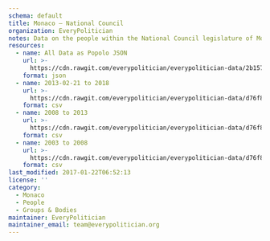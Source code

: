 ```yaml
---
schema: default
title: Monaco — National Council
organization: EveryPolitician
notes: Data on the people within the National Council legislature of Monaco.
resources:
  - name: All Data as Popolo JSON
    url: >-
      https://cdn.rawgit.com/everypolitician/everypolitician-data/2b157c2e9c364fa5a580b4d63de378299f007cbf/data/Monaco/Council/ep-popolo-v1.0.json
    format: json
  - name: 2013-02-21 to 2018
    url: >-
      https://cdn.rawgit.com/everypolitician/everypolitician-data/d76f877c498d62dcad70defb4d90869366261030/data/Monaco/Council/term-2013.csv
    format: csv
  - name: 2008 to 2013
    url: >-
      https://cdn.rawgit.com/everypolitician/everypolitician-data/d76f877c498d62dcad70defb4d90869366261030/data/Monaco/Council/term-2008.csv
    format: csv
  - name: 2003 to 2008
    url: >-
      https://cdn.rawgit.com/everypolitician/everypolitician-data/d76f877c498d62dcad70defb4d90869366261030/data/Monaco/Council/term-2003.csv
    format: csv
last_modified: 2017-01-22T06:52:13
license: ''
category:
  - Monaco
  - People
  - Groups & Bodies
maintainer: EveryPolitician
maintainer_email: team@everypolitician.org
---
```

